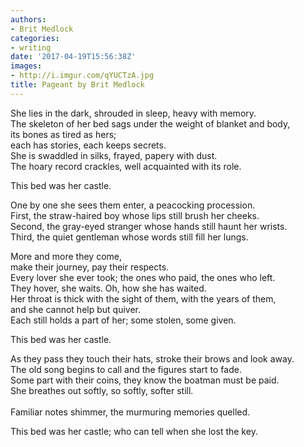 ```yaml
---
authors:
- Brit Medlock
categories:
- writing
date: '2017-04-19T15:56:38Z'
images:
- http://i.imgur.com/qYUCTzA.jpg
title: Pageant by Brit Medlock
---
```

She lies in the dark, shrouded in sleep, heavy with memory.<br>
The skeleton of her bed sags under the weight of blanket and body,<br>
its bones as tired as hers;<br>
each has stories, each keeps secrets.<br>
She is swaddled in silks, frayed, papery with dust.<br>
The hoary record crackles, well acquainted with its role.<br>

This bed was her castle.<br>

One by one she sees them enter, a peacocking procession.<br>
First, the straw-haired boy whose lips still brush her cheeks.<br>
Second, the gray-eyed stranger whose hands still haunt her wrists.<br>
Third, the quiet gentleman whose words still fill her lungs.<br>

More and more they come,<br>
make their journey, pay their respects.<br>
Every lover she ever took; the ones who paid, the ones who left.<br>
They hover, she waits. Oh, how she has waited.<br>
Her throat is thick with the sight of them, with the years of them,<br>
and she cannot help but quiver.<br>
Each still holds a part of her; some stolen, some given.<br>

This bed was her castle.<br> 

As they pass they touch their hats, stroke their brows and look away.<br> 
The old song begins to call and the figures start to fade.<br> 
Some part with their coins, they know the boatman must be paid.<br> 
She breathes out softly, so softly, softer still.<br>  
Familiar notes shimmer, the murmuring memories quelled.<br>

This bed was her castle; who can tell when she lost the key.